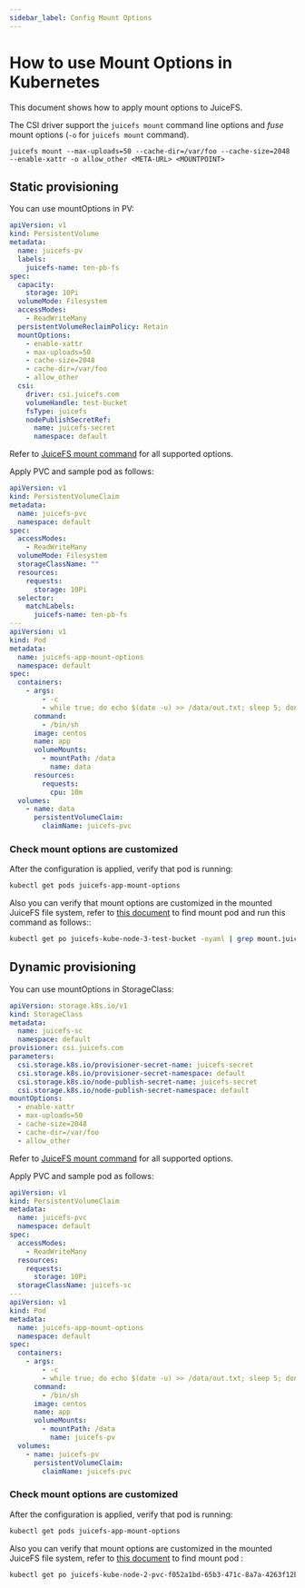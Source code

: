 ```yaml
---
sidebar_label: Config Mount Options
---
```


# How to use Mount Options in Kubernetes

This document shows how to apply mount options to JuiceFS.

The CSI driver support the `juicefs mount` command line options and _fuse_ mount options (`-o` for `juicefs mount`
command).

```
juicefs mount --max-uploads=50 --cache-dir=/var/foo --cache-size=2048 --enable-xattr -o allow_other <META-URL> <MOUNTPOINT>
```

## Static provisioning

You can use mountOptions in PV:

```yaml
apiVersion: v1
kind: PersistentVolume
metadata:
  name: juicefs-pv
  labels:
    juicefs-name: ten-pb-fs
spec:
  capacity:
    storage: 10Pi
  volumeMode: Filesystem
  accessModes:
    - ReadWriteMany
  persistentVolumeReclaimPolicy: Retain
  mountOptions:
    - enable-xattr
    - max-uploads=50
    - cache-size=2048
    - cache-dir=/var/foo
    - allow_other
  csi:
    driver: csi.juicefs.com
    volumeHandle: test-bucket
    fsType: juicefs
    nodePublishSecretRef:
      name: juicefs-secret
      namespace: default
```

Refer to [JuiceFS mount command](https://juicefs.com/docs/community/command_reference#juicefs-mount) for all supported
options.

Apply PVC and sample pod as follows:

```yaml
apiVersion: v1
kind: PersistentVolumeClaim
metadata:
  name: juicefs-pvc
  namespace: default
spec:
  accessModes:
    - ReadWriteMany
  volumeMode: Filesystem
  storageClassName: ""
  resources:
    requests:
      storage: 10Pi
  selector:
    matchLabels:
      juicefs-name: ten-pb-fs
---
apiVersion: v1
kind: Pod
metadata:
  name: juicefs-app-mount-options
  namespace: default
spec:
  containers:
    - args:
        - -c
        - while true; do echo $(date -u) >> /data/out.txt; sleep 5; done
      command:
        - /bin/sh
      image: centos
      name: app
      volumeMounts:
        - mountPath: /data
          name: data
      resources:
        requests:
          cpu: 10m
  volumes:
    - name: data
      persistentVolumeClaim:
        claimName: juicefs-pvc
```

### Check mount options are customized

After the configuration is applied, verify that pod is running:

```sh
kubectl get pods juicefs-app-mount-options
```

Also you can verify that mount options are customized in the mounted JuiceFS file system, refer
to [this document](../troubleshooting.md#get-mount-pod) to find mount pod and run this command as follows::

```sh
kubectl get po juicefs-kube-node-3-test-bucket -oyaml | grep mount.juicefs
```

## Dynamic provisioning

You can use mountOptions in StorageClass:

```yaml
apiVersion: storage.k8s.io/v1
kind: StorageClass
metadata:
  name: juicefs-sc
  namespace: default
provisioner: csi.juicefs.com
parameters:
  csi.storage.k8s.io/provisioner-secret-name: juicefs-secret
  csi.storage.k8s.io/provisioner-secret-namespace: default
  csi.storage.k8s.io/node-publish-secret-name: juicefs-secret
  csi.storage.k8s.io/node-publish-secret-namespace: default
mountOptions:
  - enable-xattr
  - max-uploads=50
  - cache-size=2048
  - cache-dir=/var/foo
  - allow_other
```

Refer to [JuiceFS mount command](https://juicefs.com/docs/community/command_reference#juicefs-mount) for all supported
options.

Apply PVC and sample pod as follows:

```yaml
apiVersion: v1
kind: PersistentVolumeClaim
metadata:
  name: juicefs-pvc
  namespace: default
spec:
  accessModes:
    - ReadWriteMany
  resources:
    requests:
      storage: 10Pi
  storageClassName: juicefs-sc
---
apiVersion: v1
kind: Pod
metadata:
  name: juicefs-app-mount-options
  namespace: default
spec:
  containers:
    - args:
        - -c
        - while true; do echo $(date -u) >> /data/out.txt; sleep 5; done
      command:
        - /bin/sh
      image: centos
      name: app
      volumeMounts:
        - mountPath: /data
          name: juicefs-pv
  volumes:
    - name: juicefs-pv
      persistentVolumeClaim:
        claimName: juicefs-pvc
```

### Check mount options are customized

After the configuration is applied, verify that pod is running:

```sh
kubectl get pods juicefs-app-mount-options
```

Also you can verify that mount options are customized in the mounted JuiceFS file system, refer
to [this document](../troubleshooting.md#get-mount-pod) to find mount pod :

```sh
kubectl get po juicefs-kube-node-2-pvc-f052a1bd-65b3-471c-8a7a-4263f12b2131 -oyaml grep mount.juicefs
```
